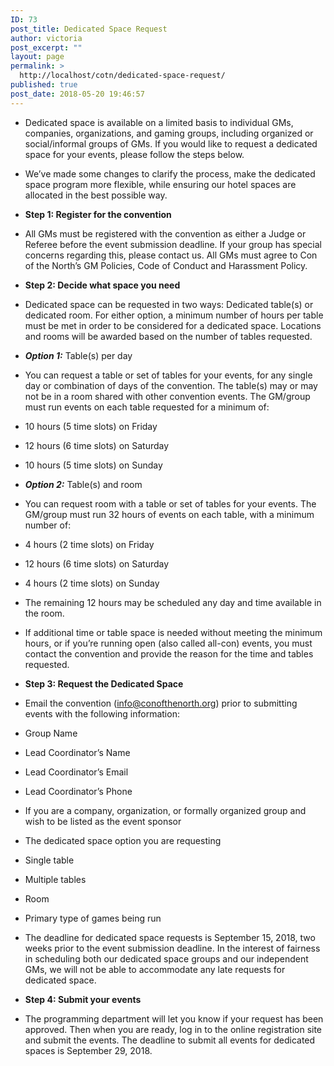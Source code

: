 ```yaml
---
ID: 73
post_title: Dedicated Space Request
author: victoria
post_excerpt: ""
layout: page
permalink: >
  http://localhost/cotn/dedicated-space-request/
published: true
post_date: 2018-05-20 19:46:57
---
```


* Dedicated space is available on a limited basis to individual GMs, companies, organizations, and gaming groups, including organized or social/informal groups of GMs. If you would like to request a dedicated space for your events, please follow the steps below.
* We’ve made some changes to clarify the process, make the dedicated space program more flexible, while ensuring our hotel spaces are allocated in the best possible way.
* **Step 1: Register for the convention**
* All GMs must be registered with the convention as either a Judge or Referee before the event submission deadline. If your group has special concerns regarding this, please contact us. All GMs must agree to Con of the North’s GM Policies, Code of Conduct and Harassment Policy.
* **Step 2: Decide what space you need**
* Dedicated space can be requested in two ways: Dedicated table(s) or dedicated room. For either option, a minimum number of hours per table must be met in order to be considered for a dedicated space. Locations and rooms will be awarded based on the number of tables requested.
* ***Option 1:*** Table(s) per day
* You can request a table or set of tables for your events, for any single day or combination of days of the convention. The table(s) may or may not be in a room shared with other convention events. The GM/group must run events on each table requested for a minimum of:


* 10 hours (5 time slots) on Friday
* 12 hours (6 time slots) on Saturday
* 10 hours (5 time slots) on Sunday


* ***Option 2:*** Table(s) and room
* You can request room with a table or set of tables for your events. The GM/group must run 32 hours of events on each table, with a minimum number of:


* 4 hours (2 time slots) on Friday
* 12 hours (6 time slots) on Saturday
* 4 hours (2 time slots) on Sunday


* The remaining 12 hours may be scheduled any day and time available in the room.
* If additional time or table space is needed without meeting the minimum hours, or if you’re running open (also called all-con) events, you must contact the convention and provide the reason for the time and tables requested.
* **Step 3: Request the Dedicated Space**
* Email the convention ([info@conofthenorth.org](mailto:info@conofthenorth.org)) prior to submitting events with the following information:

* Group Name
* Lead Coordinator’s Name
* Lead Coordinator’s Email
* Lead Coordinator’s Phone
* If you are a company, organization, or formally organized group and wish to be listed as the event sponsor
* The dedicated space option you are requesting

* Single table
* Multiple tables
* Room


* Primary type of games being run


* The deadline for dedicated space requests is September 15, 2018, two weeks prior to the event submission deadline. In the interest of fairness in scheduling both our dedicated space groups and our independent GMs, we will not be able to accommodate any late requests for dedicated space.
* **Step 4: Submit your events**
* The programming department will let you know if your request has been approved. Then when you are ready, log in to the online registration site and submit the events. The deadline to submit all events for dedicated spaces is September 29, 2018.
